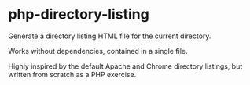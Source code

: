 # php-directory-listing
Generate a directory listing HTML file for the current directory.

Works without dependencies, contained in a single file.

Highly inspired by the default Apache and Chrome directory listings,
but written from scratch as a PHP exercise.